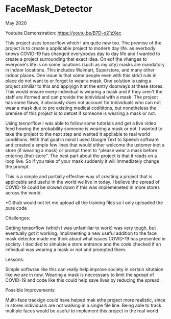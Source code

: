 # FaceMask_Detector

May 2020

Youtube Demonstration: https://youtu.be/B7D-o21zXec

This project uses tensorflow which I am quite new too. The premise of the project is to create a applicable project to modern day life. as everbody knows COVID-19 has changed everybodys day to day life and I wanted to create a 
project surrounding that exact idea. On eof the vhanges to everyone's life is on some locations (such as my city) masks are mandatory in indoor locations. This includes Walmart, Superstore, and many other indoor places.
One issue is that some people even with this strict rule in place do not want to or forget to wear a mask. One solution is using a project similiar to this and applyign it at the entry doorways at these stores. This would ensure every individual is 
wearing a mask and if they aren't the staff are iformed and can provide the idnividual with a mask. The project has some flaws, it obviously does not account for individuals who can not wear a mask due to pre existing medical codititons,
but nonetheless the premise of this project is to detcet if someone is wearing a mask or not.

Using tesnorflow I was able to follow some tutorials and get a live video feed howing the probability someone is wearing a mask or not. I wanted to take the project to the next step and wanted it appliable to real world conditions.
With that goal in mind I used Google Text to Speech software and created a smple few lines that would either welcome the ustomer inot a store (if wearing a mask) or prompt them to "please wear a mask before entering (the) store".
The best part about the project is that it reads on a loop live. So if you take of your mask suddenly it will immediately change the prompt.

This is a simple and partially effective way of creating a project that is applicable and useful in the world we live in today. I believe the spread of COVID-19 could be slowed down if this was implemeneted in more stores across the world.

*Github would not let me upload all the training files so I only uploaded the pure code

Challenges:

Getting tensorflow (which I was unfamiliar to work) was very tough, but eventually got it working.
Implimenting a new useful addition to the face mask detector made me think about what issues COVID-19 has presented in society.
I decided to simulate a store entrance and the code checked if an infividual was wearing a mask or not and prompted them.

Lessons:

Simple softwrae like this can really help improve society in certain situtaion like we are in now. 
Wearing a mask is neccessary to limit the spread of COVID-19 and code like this could help save lives by reducing the spread.

Possible Improvements:

Multi-face trackign could have helped mak ethe project more realistic, since in stores individuals are not walking in
a single file line. Being able to track multiple faces would be useful to implement this project in the real world.
